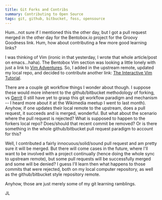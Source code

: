 ```yaml
---
title: Git Forks and Contribs
summary: Contributing to Open Source
tags: git, github, bitbucket, foss, opensource
---
```


Hum...not sure if I mentioned this the other day, but I got a pull request merged in the other day for the Bentobox.io project for the Groovy Goodness link.  Hum, how about contributing a few more good learning links?

I was thinking of Vim (ironic in that yesterday, I wrote that whole article/post on emacs...haha). The Bentobox Vim section was looking a little lonely with just a link to [Vim Adventures](http://vim-adventures.com/). So, I added in the upstream remote, updated my local repo, and decided to contribute another link: [The Interactive Vim Tutorial](www.openvim.com/tutorial.html).

There are a couple git workflow things I wonder about though.  I suppose these would more inherent to the github/bitbucket methodology of forking, vs [Gerrit](https://code.google.com/p/gerrit/) (I still have yet to grasp this git workflow paradigm and mechanism -- I heard more about it at the Wikimedia meetup I went to last month).  Anyhow, if one updates their local remote to the upstream, does a pull request, it succeeds and is merged, wonderful.  But what about the scenario where the pull request is rejected?  What is supposed to happen to the forkers local repo? Does/should that recent commit be removed? Or is there something in the whole github/bitbucket pull request paradigm to account for this?

Well, I contributed a fairly innocuous/solid/sound pull request and am pretty sure it will be merged.  But there will come cases in the future, where I'll want to be involved with a project continually (hence doing the whole sync to upstream remote), but some pull requests will be successfully merged and some will be denied?  I guess I'll learn then what happens to those commits that were rejected, both on my local computer repository, as well as the github/bitbucket style repository remote.

Anyhow, those are just merely some of my git learning ramblings.  


JL
